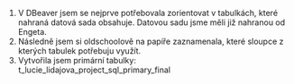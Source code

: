 1. V DBeaver jsem se nejprve potřebovala zorientovat v tabulkách, které nahraná datová sada obsahuje. Datovou sadu jsme měli již nahranou od Engeta. 
2. Následně jsem si oldschoolově na papíře zaznamenala, které sloupce z kterých tabulek potřebuju využít. 
3. Vytvořila jsem primární tabulky:
   t_lucie_lidajova_project_sql_primary_final 
